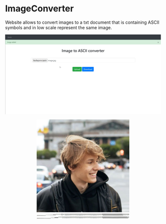 # ImageConverter
Website allows to convert images to a txt document that is containing ASCII symbols and in low scale represent the same image.

![Website](website.jpg)
<p align='center'>
  <img src='image.jpg' width='300'>
  <img src='symbols.jpg' width='300'
  <img src='converted_screenshot.jpg' width='300'>
  </p>
